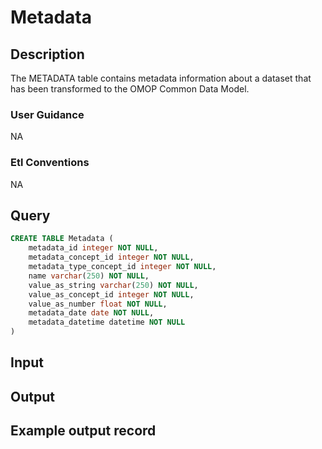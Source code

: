 <!---->

# Metadata

## Description
The METADATA table contains metadata information about a dataset that has been transformed to the OMOP Common Data Model.

### User Guidance
NA

### Etl Conventions
NA

## Query
```sql
CREATE TABLE Metadata (
	metadata_id integer NOT NULL,
	metadata_concept_id integer NOT NULL,
	metadata_type_concept_id integer NOT NULL,
	name varchar(250) NOT NULL,
	value_as_string varchar(250) NOT NULL,
	value_as_concept_id integer NOT NULL,
	value_as_number float NOT NULL,
	metadata_date date NOT NULL,
	metadata_datetime datetime NOT NULL
)
```

## Input


## Output


## Example output record



